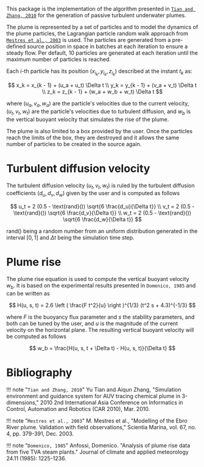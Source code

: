 This package is the implementation of the algorithm presented in [`Tian and Zhang, 2010`](https://ieeexplore.ieee.org/abstract/document/5456812) for the generation of passive turbulent underwater plumes.

The plume is represented by a set of particles and to model the dynamics of the plume particles, the Lagrangian particle random walk approach from [`Mestres et al., 2003`](http://scimar.icm.csic.es/scimar/pdf/67/sm67n4379.pdf) is used.
The particles are generated from a pre-defined source position in space in batches at each iteration to ensure a steady flow.
Per default, 10 particles are generated at each iteration until the maximum number of particles is reached.

Each $i$-th particle has its position $(x_{i_k}, y_{i_k}, z_{i_k})$ described at the instant $t_k$ as:

$$
    x_k = x_{k - 1} + (u_a + u_t) \Delta t \\
    y_k = y_{k - 1} + (v_a + v_t) \Delta t \\
    z_k = z_{k - 1} + (w_a + w_b + w_t) \Delta t
$$

where $(u_a, v_a, w_a)$ are the particle's velocities due to the current velocity, $(u_t, v_t, w_t)$ are the particle's velocities due to turbulent diffusion, and $w_b$ is the vertical buoyant velocity that simulates the rise of the plume.

The plume is also limited to a box provided by the user. 
Once the particles reach the limits of the box, they are destroyed and it allows the same number of particles to be created in the source again.

# Turbulent diffusion velocity

The turbulent diffusion velocity $(u_t, v_t, w_t)$ is ruled by the turbulent diffusion coefficients $(d_u, d_v, d_w)$ given by the user and is computed as follows

$$
    u_t = 2 (0.5 - \text{rand}()) \sqrt{6 \frac{d_u}{\Delta t}} \\
    v_t = 2 (0.5 - \text{rand}()) \sqrt{6 \frac{d_v}{\Delta t}} \\
    w_t = 2 (0.5 - \text{rand}()) \sqrt{6 \frac{d_w}{\Delta t}} 
$$

$\text{rand()}$ being a random number from an uniform distribution generated in the interval $[0, 1]$ and $\Delta t$ being the simulation time step.

# Plume rise

The plume rise equation is used to compute the vertical buoyant velocity $w_b$. It is based on the experimental results presented in `Domenico, 1985` and can be written as

$$
    H(u, s, t) = 2.6 \left ( \frac{F t^2}{u} \right )^{1/3} (t^2 s + 4.3)^{-1/3}
$$

where $F$ is the buoyancy flux parameter and $s$ the stability parameters, and both can be tuned by the user, and $u$ is the magnitude of the current velocity on the horizontal plane. The resulting vertical buoyant velocity will be computed as follows

$$
    w_b = \frac{H(u, s, t + \Delta t) - H(u, s, t)}{\Delta t}
$$

# Bibliography

!!! note "`Tian and Zhang, 2010`"
    Yu Tian and Aiqun Zhang, "Simulation environment and guidance system
    for AUV tracing chemical plume in 3-dimensions," 2010 2nd International
    Asia Conference on Informatics in Control, Automation and Robotics
    (CAR 2010), Mar. 2010.

!!! note "`Mestres et al., 2003`"
    M. Mestres et al., "Modelling of the Ebro River plume. Validation with
    field observations," Scientia Marina, vol. 67, no. 4, pp. 379-391,
    Dec. 2003.

!!! note "`Domenico, 1985`"
    Anfossi, Domenico. "Analysis of plume rise data from five TVA steam
    plants." Journal of climate and applied meteorology 24.11 (1985):
    1225-1236.
